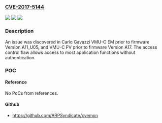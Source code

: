 ### [CVE-2017-5144](https://cve.mitre.org/cgi-bin/cvename.cgi?name=CVE-2017-5144)
![](https://img.shields.io/static/v1?label=Product&message=Carlo%20Gavazzi%20VMU-C%20EM%20and%20VMU-C%20PV&color=blue)
![](https://img.shields.io/static/v1?label=Version&message=Carlo%20Gavazzi%20VMU-C%20EM%20and%20VMU-C%20PV%20&color=brightgreen)
![](https://img.shields.io/static/v1?label=Vulnerability&message=Carlo%20Gavazzi%20VMU-C%20EM%20and%20VMU-C%20PV%20access%20control%20flaw&color=brightgreen)

### Description

An issue was discovered in Carlo Gavazzi VMU-C EM prior to firmware Version A11_U05, and VMU-C PV prior to firmware Version A17. The access control flaw allows access to most application functions without authentication.

### POC

#### Reference
No PoCs from references.

#### Github
- https://github.com/ARPSyndicate/cvemon


